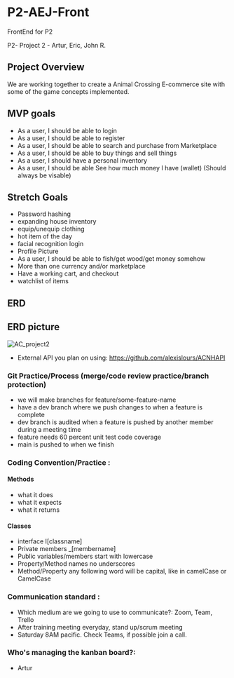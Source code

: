 # P2-AEJ-Front
FrontEnd for P2



P2-
Project 2 - Artur, Eric, John R.

## Project Overview
We are working together to create a Animal Crossing E-commerce site with some of the game concepts implemented.

## MVP goals
- As a user, I should be able to login 
- As a user, I should be able to register 
- As a user, I should be able to search and purchase from Marketplace
- As a user, I should be able to buy things and sell things
- As a user, I should have a personal inventory
- As a user, I should be able See how much money I have (wallet) (Should always be visable)


## Stretch Goals
- Password hashing
- expanding house inventory
- equip/unequip clothing
- hot item of the day
- facial recognition login
- Profile Picture 
- As a user, I should be able to fish/get wood/get money somehow
- More than one currency and/or marketplace
- Have a working cart, and checkout
- watchlist of items
## ERD

## ERD picture
![AC_project2](https://user-images.githubusercontent.com/46939607/223576504-24b9f457-dc53-4914-b843-97a4149f37e8.png)




- External API you plan on using: https://github.com/alexislours/ACNHAPI
### Git Practice/Process (merge/code review practice/branch protection)  
- we will make branches for feature/some-feature-name
- have a dev branch where we push changes to when a feature is complete
- dev branch is audited when a feature is pushed by another member during a meeting time
- feature needs 60 percent unit test code coverage
- main is pushed to when we finish

### Coding Convention/Practice :
#### Methods
- what it does
- what it expects
- what it returns

#### Classes
- interface I[classname]
- Private members _[membername]
- Public variables/members start with lowercase
- Property/Method names no underscores
- Method/Property any following word will be capital, like in camelCase or CamelCase

### Communication standard : 
- Which medium are we going to use to communicate?: Zoom, Team, Trello
- After training meeting everyday, stand up/scrum meeting
- Saturday 8AM pacific. Check Teams, if possible join a call. 

### Who's managing the kanban board?: 
- Artur
